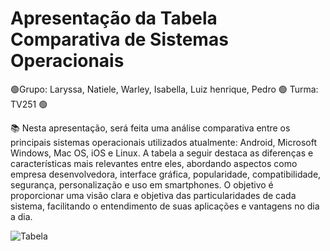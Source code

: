 # Apresentação da Tabela Comparativa de Sistemas Operacionais

🟢Grupo: Laryssa, Natiele, Warley, Isabella, Luiz henrique, Pedro 🟢 Turma: TV251 🟢



📚 Nesta apresentação, será feita uma análise comparativa entre os principais sistemas operacionais utilizados atualmente: Android, Microsoft Windows, Mac OS, iOS e Linux. A tabela a seguir destaca as diferenças e características mais relevantes entre eles, abordando aspectos como empresa desenvolvedora, interface gráfica, popularidade, compatibilidade, segurança, personalização e uso em smartphones. O objetivo é proporcionar uma visão clara e objetiva das particularidades de cada sistema, facilitando o entendimento de suas aplicações e vantagens no dia a dia.

![Tabela](https://i.imgur.com/lqujYf0.png)